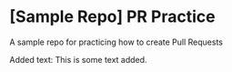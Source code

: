 # [Sample Repo] PR Practice

A sample repo for practicing how to create Pull Requests

Added text: This is some text added.
